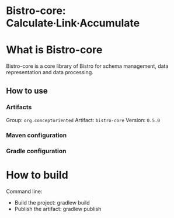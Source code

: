 # Bistro-core: Calculate∙Link∙Accumulate

# What is Bistro-core

Bistro-core is a core library of Bistro for schema management, data representation and data processing.

## How to use

### Artifacts

Group: `org.conceptoriented`
Artifact: `bistro-core`
Version: `0.5.0`

### Maven configuration

### Gradle configuration

# How to build

Command line: 
* Build the project: gradlew build
* Publish the artifact: gradlew publish
